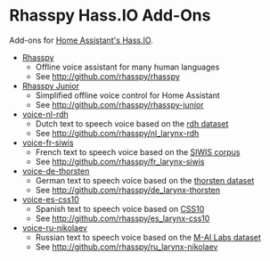 # Rhasspy Hass.IO Add-Ons

Add-ons for [Home Assistant's Hass.IO](https://www.home-assistant.io/hassio/).

* [Rhasspy](rhasspy/)
    * Offline voice assistant for many human languages
    * See http://github.com/rhasspy/rhasspy
* [Rhasspy Junior](rhasspy-junior/)
    * Simplified offline voice control for Home Assistant
    * See http://github.com/rhasspy/rhasspy-junior
* [voice-nl-rdh](voice-nl-rdh/)
    * Dutch text to speech voice based on the [rdh dataset](https://github.com/r-dh/dutch-vl-tts)
    * See http://github.com/rhasspy/nl_larynx-rdh
* [voice-fr-siwis](voice-fr-siwis/)
    * French text to speech voice based on the [SIWIS corpus](https://datashare.is.ed.ac.uk/handle/10283/2353)
    * See http://github.com/rhasspy/fr_larynx-siwis
* [voice-de-thorsten](voice-de-thorsten/)
    * German text to speech voice based on the [thorsten dataset](https://github.com/thorstenMueller/deep-learning-german-tts/)
    * See http://github.com/rhasspy/de_larynx-thorsten
* [voice-es-css10](voice-es-css10/)
    * Spanish text to speech voice based on [CSS10](https://www.kaggle.com/bryanpark/spanish-single-speaker-speech-dataset)
    * See http://github.com/rhasspy/es_larynx-css10
* [voice-ru-nikolaev](voice-ru-nikolaev/)
    * Russian text to speech voice based on the [M-AI Labs dataset](https://www.caito.de/2019/01/the-m-ailabs-speech-dataset/)
    * See http://github.com/rhasspy/ru_larynx-nikolaev
